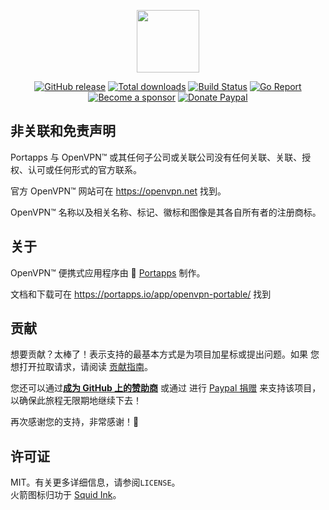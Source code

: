 <p align="center"><a href="https://portapps.io/app/openvpn-portable/" target="_blank"><img width="100" src="https://github.com/portapps/openvpn-portable/blob/master/res/papp.png"></a></p>

<p align="center">
  <a href="https://portapps.io/app/openvpn-portable/#download"><img src="https://img.shields.io/github/release/portapps/openvpn-portable.svg?style=flat-square" alt="GitHub release"></a>
  <a href="https://portapps.io/app/openvpn-portable/#download"><img src="https://img.shields.io/github/downloads/portapps/openvpn-portable/total.svg?style=flat-square" alt="Total downloads"></a>
  <a href="https://github.com/portapps/openvpn-portable/actions?workflow=build"><img src="https://img.shields.io/github/actions/workflow/status/portapps/openvpn-portable/build.yml?label=build&logo=github&style=flat-square" alt="Build Status"></a>
  <a href="https://goreportcard.com/report/github.com/portapps/openvpn-portable"><img src="https://goreportcard.com/badge/github.com/portapps/openvpn-portable?style=flat-square" alt="Go Report"></a>
  <br /><a href="https://github.com/sponsors/crazy-max"><img src="https://img.shields.io/badge/sponsor-crazy--max-181717.svg?logo=github&style=flat-square" alt="Become a sponsor"></a>
  <a href="https://www.paypal.me/crazyws"><img src="https://img.shields.io/badge/donate-paypal-00457c.svg?logo=paypal&style=flat-square" alt="Donate Paypal"></a>
</p>

## 非关联和免责声明

Portapps 与 OpenVPN™ 或其任何子公司或关联公司没有任何关联、关联、授权、认可或任何形式的官方联系。

官方 OpenVPN™ 网站可在 https://openvpn.net 找到。

OpenVPN™ 名称以及相关名称、标记、徽标和图像是其各自所有者的注册商标。

## 关于

OpenVPN™ 便携式应用程序由 🚀 [Portapps](https://portapps.io) 制作。<br />

文档和下载可在 https://portapps.io/app/openvpn-portable/ 找到

## 贡献

想要贡献？太棒了！表示支持的最基本方式是为项目加星标或提出问题。如果
您想打开拉取请求，请阅读 [贡献指南](https://portapps.io/doc/contribute/)。

您还可以通过[**成为 GitHub 上的赞助商**](https://github.com/sponsors/crazy-max) 或通过
进行 [Paypal 捐赠](https://www.paypal.me/crazyws) 来支持该项目，以确保此旅程无限期地继续下去！

再次感谢您的支持，非常感谢！:pray:

## 许可证

MIT。有关更多详细信息，请参阅`LICENSE`。<br />
火箭图标归功于 [Squid Ink](http://thesquid.ink)。
